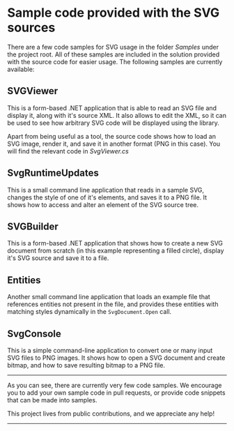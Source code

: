 Sample code provided with the SVG sources
=========================================

There are a few code samples for SVG usage in the folder _Samples_ under the project root.
All of these samples are included in the solution provided with the source code for easier usage.
The following samples are currently available:

SVGViewer
---------
This is a form-based .NET application that is able to read an SVG file and display it, along with it's
source XML. It also allows to edit the XML, so it can be used to see how arbitrary SVG code will be 
displayed using the library. 

Apart from being useful as a tool, the source code shows how to load an SVG image, render it, and
save it in another format (PNG in this case). You will find the relevant code in _SvgViewer.cs_

SvgRuntimeUpdates
-----------------
This is a small command line application that reads in a sample SVG, changes the style of one of it's
elements, and saves it to a PNG file. It shows how to access and alter an element of the SVG source tree.


SVGBuilder
---------------
This is a form-based .NET application that shows how to create a new SVG document from scratch (in this
example representing a filled circle), display it's SVG source and save it to a file.


Entities
--------
Another small command line application that loads an example file that references entities not present
in the file, and provides these entities with matching styles dynamically in the `SvgDocument.Open` call.

SvgConsole
----------
This is a simple command-line application to convert one or many input SVG files to PNG images. It shows how to open a SVG document and create bitmap, and how to save resulting bitmap to a PNG file.

---
As you can see, there are currently very few code samples. We encourage you to add your own sample code
in pull requests, or provide code snippets that can be made into samples.

This project lives from public contributions, and we appreciate any help!

---
